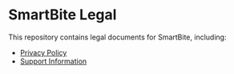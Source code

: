 # SmartBite Legal

This repository contains legal documents for SmartBite, including:

- [Privacy Policy](privacy-policy.md)
- [Support Information](support.md)
